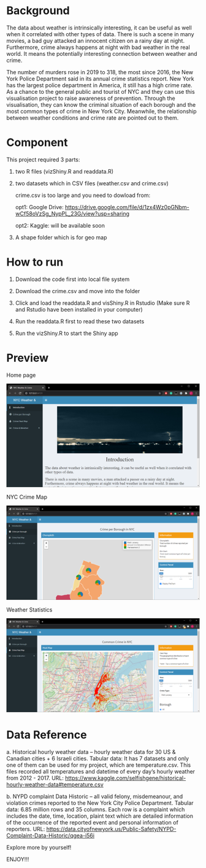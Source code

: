 # Background

The data about weather is intrinsically interesting, it can be useful as well when it correlated with other types of data. There is such a scene in many
movies, a bad guy attacked an innocent citizen on a rainy day at night. Furthermore, crime always happens at night with bad weather in the real world. It
means the potentially interesting connection between weather and crime. 

The number of murders rose in 2019 to 318, the most since 2016, the New York Police Department said in its annual crime statistics report. New York has the
largest police department in America, it still has a high crime rate. As a chance to the general public and tourist of NYC and they can use this
visualisation project to raise awareness of prevention. Through the visualisation, they can know the criminal situation of each borough and the most common
types of crime in New York City. Meanwhile, the relationship between weather conditions and crime rate are pointed out to them.

# Component

This project required 3 parts:

1. two R files (vizShiny.R and readdata.R)

2. two datasets which in CSV files (weather.csv and crime.csv)

   crime.csv is too large and you need to dowload from:
   
   opt1: Google Drive: https://drive.google.com/file/d/1zx4Wz0pGNbm-wCf58oVzSg_NypPL_23G/view?usp=sharing
      
   opt2: Kaggle: will be available soon

3. A shape folder which is for geo map

# How to run

1. Download the code first into local file system

2. Download the crime.csv and move into the folder

3. Click and load the readdata.R and visShiny.R in Rstudio (Make sure R and Rstudio have been installed in your computer)

4. Run the readdata.R first to read these two datasets

5. Run the vizShiny.R to start the Shiny app

# Preview

Home page

![image-20200615192854218](image/homepage.PNG)

NYC Crime Map

![image-20200615193004495](image/crime.PNG)

Weather Statistics

![image-20200615193052842](image/weather.PNG)

# Data Reference

a.	Historical hourly weather data – hourly weather data for 30 US & Canadian cities + 6 Israeli cities.
Tabular data: It has 7 datasets and only one of them can be used for my project, which are temperature.csv. This files recorded all temperatures and datetime of every day’s hourly weather from 2012 - 2017. 
URL: https://www.kaggle.com/selfishgene/historical-hourly-weather-data#temperature.csv

b.	NYPD complaint Data Historic – all valid felony, misdemeanour, and violation crimes reported to the New York City Police Department. 
Tabular data: 6.85 million rows and 35 columns. Each row is a complaint which includes the date, time, location, plaint text which are detailed information of the occurrence of the reported event and personal information of reporters. 
URL: https://data.cityofnewyork.us/Public-Safety/NYPD-Complaint-Data-Historic/qgea-i56i

Explore more by yourself! 

ENJOY!!!
